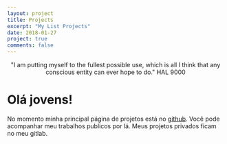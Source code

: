 ```yaml
---
layout: project
title: Projects
excerpt: "My List Projects"
date: 2018-01-27
project: true
comments: false
---
```


<center>"I am putting myself to the fullest possible use, which is all I think that any conscious entity can ever hope to do." HAL 9000</center>

# Olá jovens!

No momento minha principal página de projetos está no [github](https://github.com/atmosmaciel/). Você pode acompanhar meu trabalhos publicos por lá. Meus projetos privados ficam no meu gitlab.
